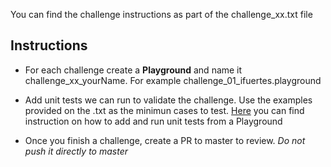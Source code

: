 You can find the challenge instructions as part of the challenge_xx.txt file 

## Instructions

- For each challenge create a **Playground** and name it challenge_xx_yourName. For example challenge_01_ifuertes.playground

- Add unit tests we can run to validate the challenge. Use the examples provided on the .txt as
the minimun cases to test.
[Here](https://medium.com/@johnsundell/writing-unit-tests-in-swift-playgrounds-9f5b6cdeb5f7) you can find instruction on how to add and run unit tests from a Playground 

- Once you finish a challenge, create a PR to master to review. *Do not push it directly to master*
  
